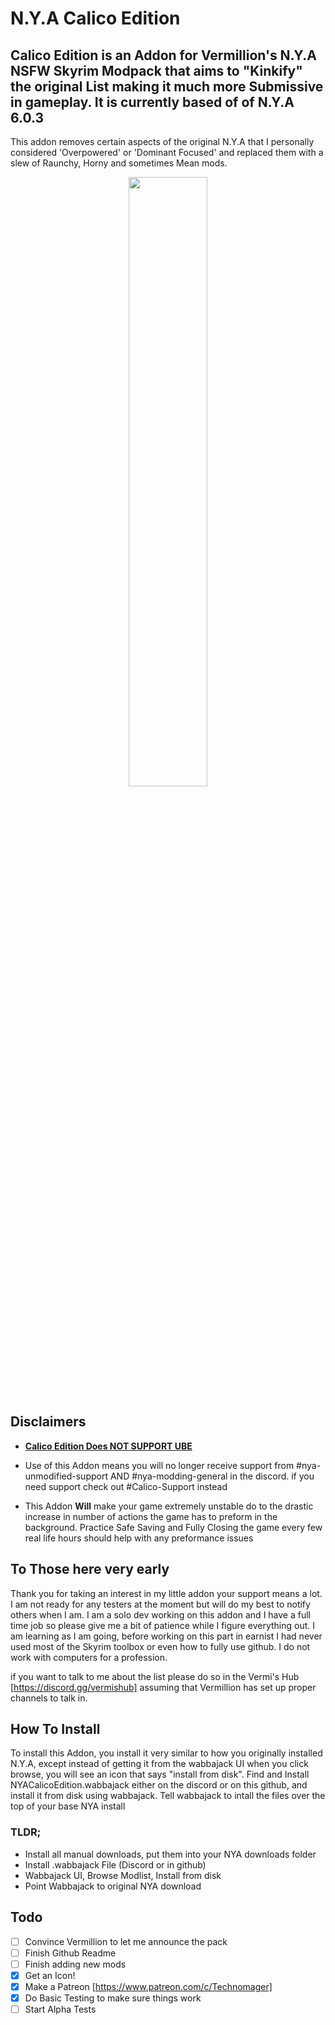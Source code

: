 <p align="center">
 
# N.Y.A Calico Edition
</p>

## Calico Edition is an Addon for Vermillion's N.Y.A NSFW Skyrim Modpack that aims to "Kinkify" the original List making it much more Submissive in gameplay. It is currently based of of N.Y.A 6.0.3

This addon removes certain aspects of the original N.Y.A that I personally considered 'Overpowered' or 'Dominant Focused' and replaced them with a slew of Raunchy, Horny and sometimes Mean mods. 

<p align="center">
   <img src="https://media.discordapp.net/attachments/1361900507744043109/1362852738165117180/NYA_ICON_NSFW_.png?ex=6803e705&is=68029585&hm=954e882cbc374b7916ff1b07813eb62ed299bc364bfd5f12565f4736081cca97&=&format=webp&quality=lossless&width=960&height=960" width=50% height=50%>
</p>

## Disclaimers
 - <ins>**Calico Edition Does NOT SUPPORT UBE**</ins>

- Use of this Addon means you will no longer receive support from #nya-unmodified-support AND #nya-modding-general in the discord. if you need support check out #Calico-Support instead

- This Addon **Will** make your game extremely unstable do to the drastic increase in number of actions the game has to preform in the background. Practice Safe Saving and Fully Closing the game every few real life hours should help with any preformance issues

## To Those here very early
Thank you for taking an interest in my little addon your support means a lot. I am not ready for any testers at the moment but will do my best to notify others when I am. I am a solo dev working on this addon and I have a full time job so please give me a bit of patience while I figure everything out. I am learning as I am going, before working on this part in earnist I had never used most of the Skyrim toolbox or even how to fully use github. I do not work with computers for a profession.

if you want to talk to me about the list please do so in the Vermi's Hub [https://discord.gg/vermishub] assuming that Vermillion has set up proper channels to talk in.

## How To Install

To install this Addon, you install it very similar to how you originally installed N.Y.A, except instead of getting it from the wabbajack UI when you click browse, you will see an icon that says "install from disk". Find and Install NYACalicoEdition.wabbajack either on the discord or on this github, and install it from disk using wabbajack. Tell wabbajack to intall the files over the top of your base NYA install

### TLDR;
- Install all manual downloads, put them into your NYA downloads folder
- Install .wabbajack File (Discord or in github)
- Wabbajack UI, Browse Modlist, Install from disk
- Point Wabbajack to original NYA download

## Todo

- [ ] Convince Vermillion to let me announce the pack
- [ ] Finish Github Readme
- [ ] Finish adding new mods
- [X] Get an Icon!
- [X] Make a Patreon [https://www.patreon.com/c/Technomager]
- [X] Do Basic Testing to make sure things work
- [ ] Start Alpha Tests

